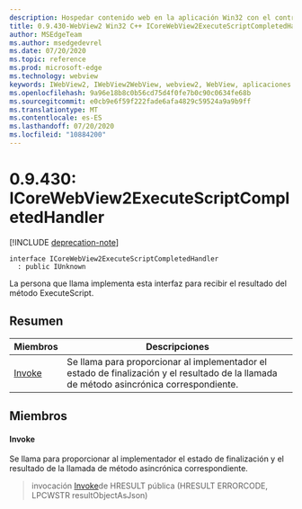 ```yaml
---
description: Hospedar contenido web en la aplicación Win32 con el control Microsoft Edge WebView2
title: 0.9.430-WebView2 Win32 C++ ICoreWebView2ExecuteScriptCompletedHandler
author: MSEdgeTeam
ms.author: msedgedevrel
ms.date: 07/20/2020
ms.topic: reference
ms.prod: microsoft-edge
ms.technology: webview
keywords: IWebView2, IWebView2WebView, webview2, WebView, aplicaciones Win32, Win32, Edge, ICoreWebView2, ICoreWebView2Host, control de explorador, HTML Edge
ms.openlocfilehash: 9a96e18b8c0b56cd75d4f0fe7b0c90c0634fe68b
ms.sourcegitcommit: e0cb9e6f59f222fade6afa4829c59524a9a9b9ff
ms.translationtype: MT
ms.contentlocale: es-ES
ms.lasthandoff: 07/20/2020
ms.locfileid: "10884200"
---
```

# 0.9.430: ICoreWebView2ExecuteScriptCompletedHandler 

[!INCLUDE [deprecation-note](../../includes/deprecation-note.md)]

```
interface ICoreWebView2ExecuteScriptCompletedHandler
  : public IUnknown
```

La persona que llama implementa esta interfaz para recibir el resultado del método ExecuteScript.

## Resumen

 Miembros                        | Descripciones
--------------------------------|---------------------------------------------
[Invoke](#invoke) | Se llama para proporcionar al implementador el estado de finalización y el resultado de la llamada de método asincrónica correspondiente.

## Miembros

#### Invoke 

Se llama para proporcionar al implementador el estado de finalización y el resultado de la llamada de método asincrónica correspondiente.

> invocación [Invoke](#invoke)de HRESULT pública (HRESULT ERRORCODE, LPCWSTR resultObjectAsJson)

